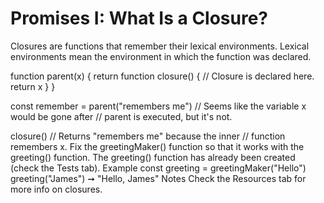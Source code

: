 # Promises I: What Is a Closure?

Closures are functions that remember their lexical environments. Lexical environments mean the environment in which the function was declared.

function parent(x) {
return function closure() { // Closure is declared here.
return x
}
}

const remember = parent("remembers me")
// Seems like the variable x would be gone after
// parent is executed, but it's not.

closure()
// Returns "remembers me" because the inner
// function remembers x.
Fix the greetingMaker() function so that it works with the greeting() function.
The greeting() function has already been created (check the Tests tab).
Example
const greeting = greetingMaker("Hello")
greeting("James") ➞ "Hello, James"
Notes
Check the Resources tab for more info on closures.
